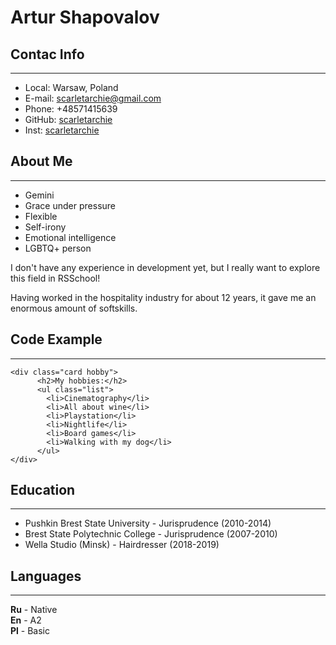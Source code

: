 # Artur Shapovalov

## Contac Info
___
* Local: Warsaw, Poland
* E-mail: scarletarchie@gmail.com
* Phone: +48571415639
* GitHub: [scarletarchie](https://github.com/scarletarchie)
* Inst: [scarletarchie](https://www.instagram.com/scarletarchie/)

## About Me
___
- Gemini
- Grace under pressure
- Flexible
- Self-irony
- Emotional intelligence
- LGBTQ+ person

I don't have any experience in development yet, but I really want to explore this field in RSSchool!

Having worked in the hospitality industry for about 12 years, it gave me an enormous amount of softskills.

## Code Example
___
```
<div class="card hobby">
      <h2>My hobbies:</h2>
      <ul class="list">
        <li>Cinematography</li>
        <li>All about wine</li>
        <li>Playstation</li>
        <li>Nightlife</li>
        <li>Board games</li>
        <li>Walking with my dog</li>
      </ul>
</div>
```
## Education
___
 * Pushkin Brest State University - Jurisprudence (2010-2014)
* Brest State Polytechnic College - Jurisprudence (2007-2010)
* Wella Studio (Minsk) - Hairdresser (2018-2019)

## Languages
___
**Ru** - Native\
**En** - A2\
**Pl** - Basic 


